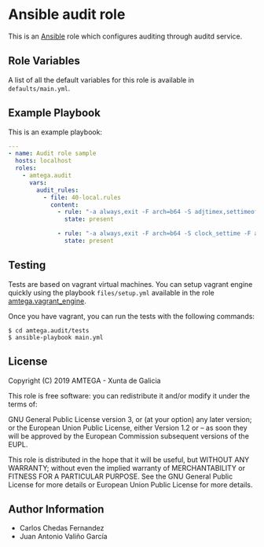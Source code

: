 # Ansible audit role

This is an [Ansible](http://www.ansible.com) role which configures auditing through auditd service.

## Role Variables

A list of all the default variables for this role is available in `defaults/main.yml`.

## Example Playbook

This is an example playbook:

``` yaml
---
- name: Audit role sample
  hosts: localhost
  roles:  
    - amtega.audit
      vars:
        audit_rules:
          - file: 40-local.rules
            content:
              - rule: "-a always,exit -F arch=b64 -S adjtimex,settimeofday -F key=time-change"
                state: present

              - rule: "-a always,exit -F arch=b64 -S clock_settime -F a0=0x0 -F key=time-change"
                state: present
```

## Testing

Tests are based on vagrant virtual machines. You can setup vagrant engine quickly using the playbook `files/setup.yml` available in the role [amtega.vagrant_engine](https://galaxy.ansible.com/amtega/vagrant_engine).

Once you have vagrant, you can run the tests with the following commands:

```shell
$ cd amtega.audit/tests
$ ansible-playbook main.yml
```

## License

Copyright (C) 2019 AMTEGA - Xunta de Galicia

This role is free software: you can redistribute it and/or modify it under the terms of:

GNU General Public License version 3, or (at your option) any later version; or the European Union Public License, either Version 1.2 or – as soon they will be approved by the European Commission ­subsequent versions of the EUPL.

This role is distributed in the hope that it will be useful, but WITHOUT ANY WARRANTY; without even the implied warranty of MERCHANTABILITY or FITNESS FOR A PARTICULAR PURPOSE.  See the GNU General Public License for more details or European Union Public License for more details.

## Author Information

- Carlos Chedas Fernandez
- Juan Antonio Valiño García
